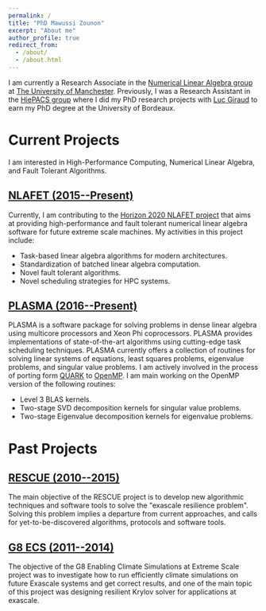 ```yaml
---
permalink: /
title: "PhD Mawussi Zounon"
excerpt: "About me"
author_profile: true
redirect_from: 
  - /about/
  - /about.html
---
```

I am currently a Research Associate in the [Numerical Linear Algebra group](http://www.maths.manchester.ac.uk/~ftisseur/nla/) at [The University of Manchester](http://www.manchester.ac.uk/). Previously, I was a Research Assistant in the [HiePACS group](https://team.inria.fr/hiepacs/)  where I did my PhD research projects with [Luc Giraud](https://team.inria.fr/hiepacs/team-members/luc-giraud/) to earn my PhD degree at the University of Bordeaux.  

Current Projects
======
I am interested in High-Performance Computing, Numerical Linear Algebra, and Fault Tolerant Algorithms.

## [NLAFET (2015--Present)](http://www.nlafet.eu/)
Currently, I am contributing to the [Horizon 2020 NLAFET project](http://www.nlafet.eu/) that aims at providing high-performance and fault tolerant numerical linear algebra software for future extreme scale machines. My activities in this project
include:
* Task-based linear algebra algorithms for modern architectures.
* Standardization of batched linear algebra computation.
* Novel fault tolerant algorithms.
* Novel scheduling strategies for HPC systems.

## [PLASMA (2016--Present)](https://bitbucket.org/icl/plasma)
PLASMA is a software package for solving problems in dense linear algebra using multicore processors and Xeon Phi coprocessors. PLASMA provides implementations of state-of-the-art algorithms using cutting-edge task scheduling techniques. PLASMA currently offers a collection of routines for solving linear systems of equations, least squares problems, eigenvalue problems, and singular value problems. I am actively involved in the process of porting form [QUARK](http://icl.cs.utk.edu/quark/) to [OpenMP](http://www.openmp.org/specifications/). I am main working on the OpenMP version of the following routines:

* Level 3 BLAS kernels.
* Two-stage SVD decomposition kernels for singular value problems.  
* Two-stage Eigenvalue decomposition kernels for eigenvalue problems. 

Past Projects
============

## [RESCUE (2010--2015)](http://www.agence-nationale-recherche.fr/Project-ANR-10-BLAN-0301)
The main objective of the RESCUE project is to develop new algorithmic techniques and software
tools to solve the "exascale resilience problem". Solving this
problem implies a departure from current approaches, and calls for yet-to-be-discovered algorithms,
protocols and software tools. 

## [G8 ECS (2011--2014)](https://wiki.ncsa.illinois.edu/display/jointlab/G8+ESC++--+Enabling+Climate+Simulations+at+Extreme+Scale) 
The objective of the G8 Enabling Climate Simulations at Extreme Scale project was to investigate how to run efficiently climate simulations on future Exascale systems and get correct results, and one of the main topic of this project was designing resilient Krylov solver for applications at exascale.

  

